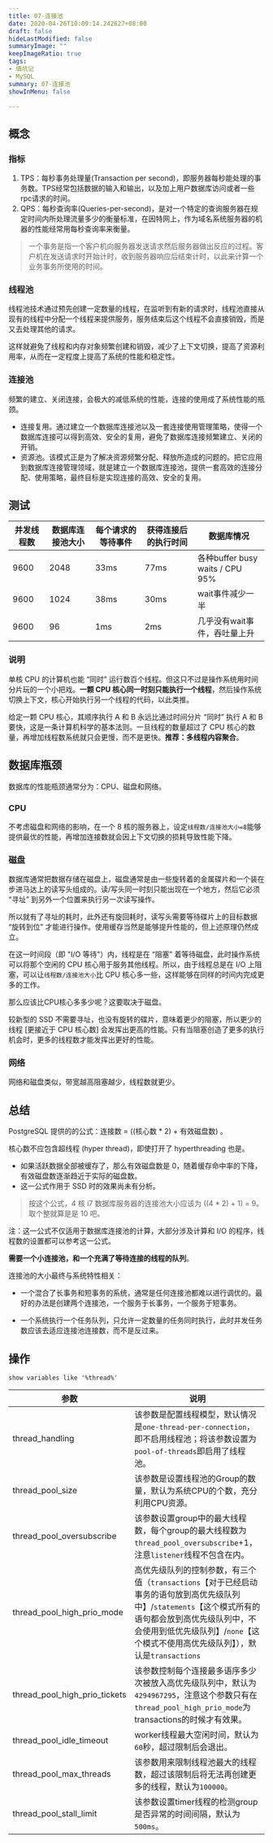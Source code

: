 ```yaml
---
title: 07-连接池
date: 2020-04-26T10:09:14.242627+08:00
draft: false
hideLastModified: false
summaryImage: ""
keepImageRatio: true
tags:
- 填坑记
- MySQL
summary: 07-连接池
showInMenu: false

---
```


## 概念

### 指标

1. TPS：每秒事务处理量(Transaction per second)，即服务器每秒能处理的事务数。TPS经常包括数据的输入和输出，以及加上用户数据库访问或者一些rpc请求的时间。
2. QPS：每秒查询率(Queries-per-second)，是对一个特定的查询服务器在规定时间内所处理流量多少的衡量标准，在因特网上，作为域名系统服务器的机器的性能经常用每秒查询率来衡量。

> 一个事务是指一个客户机向服务器发送请求然后服务器做出反应的过程。客户机在发送请求时开始计时，收到服务器响应后结束计时，以此来计算一个业务事务所使用的时间。

### 线程池

线程池技术通过预先创建一定数量的线程，在监听到有新的请求时，线程池直接从现有的线程中分配一个线程来提供服务，服务结束后这个线程不会直接销毁，而是又去处理其他的请求。

这样就避免了线程和内存对象频繁创建和销毁，减少了上下文切换，提高了资源利用率，从而在一定程度上提高了系统的性能和稳定性。

### 连接池

频繁的建立、关闭连接，会极大的减低系统的性能，连接的使用成了系统性能的瓶颈。

- 连接复用。通过建立一个数据库连接池以及一套连接使用管理策略，使得一个数据库连接可以得到高效、安全的复用，避免了数据库连接频繁建立、关闭的开销。
- 资源池。该模式正是为了解决资源频繁分配、释放所造成的问题的。把它应用到数据库连接管理领域，就是建立一个数据库连接池，提供一套高效的连接分配、使用策略，最终目标是实现连接的高效、安全的复用。

## 测试

|并发线程数|数据库连接池大小|每个请求的等待事件|获得连接后的执行时间|数据库情况|
|---|---|---|---|---|
|9600|2048|33ms|77ms|各种buffer busy waits / CPU 95%|
|9600|1024|38ms|30ms|wait事件减少一半|
|9600|96|1ms|2ms|几乎没有wait事件，吞吐量上升|

### 说明

单核 CPU 的计算机也能 “同时” 运行数百个线程。但这只不过是操作系统用时间分片玩的一个小把戏。**一颗 CPU 核心同一时刻只能执行一个线程**，然后操作系统切换上下文，核心开始执行另一个线程的代码，以此类推。

给定一颗 CPU 核心，其顺序执行 A 和 B 永远比通过时间分片 “同时” 执行 A 和 B 要快，这是一条计算机科学的基本法则。一旦线程的数量超过了 CPU 核心的数量，再增加线程数系统就只会更慢，而不是更快。**推荐：多线程内容聚合**。

## 数据库瓶颈

数据库的性能瓶颈通常分为：CPU、磁盘和网络。

### CPU

不考虑磁盘和网络的影响，在一个 8 核的服务器上，设定`线程数/连接池大小=8`能够提供最优的性能，再增加连接数就会因上下文切换的损耗导致性能下降。

### 磁盘

数据库通常把数据存储在磁盘上，磁盘通常是由一些旋转着的金属碟片和一个装在步进马达上的读写头组成的。读/写头同一时刻只能出现在一个地方，然后它必须 “寻址” 到另外一个位置来执行另一次读写操作。

所以就有了寻址的耗时，此外还有旋回耗时，读写头需要等待碟片上的目标数据 “旋转到位” 才能进行操作。使用缓存当然是能够提升性能的，但上述原理仍然成立。

在这一时间段（即 "I/O 等待"）内，线程是在 “阻塞” 着等待磁盘，此时操作系统可以将那个空闲的 CPU 核心用于服务其他线程。所以，由于线程总是在 I/O 上阻塞，可以让`线程数/连接池大小`比 CPU 核心多一些，这样能够在同样的时间内完成更多的工作。

那么应该比CPU核心多多少呢？这要取决于磁盘。

较新型的 SSD 不需要寻址，也没有旋转的碟片，意味着更少的阻塞，所以更少的线程 [更接近于 CPU 核心数] 会发挥出更高的性能。只有当阻塞创造了更多的执行机会时，更多的线程数才能发挥出更好的性能。

### 网络

网络和磁盘类似，带宽越高阻塞越少，线程数就更少。

## 总结

PostgreSQL 提供的的公式：连接数 = ((核心数 * 2) + 有效磁盘数) 。

核心数不应包含超线程 (hyper thread)，即使打开了 hyperthreading 也是。

- 如果活跃数据全部被缓存了，那么有效磁盘数是 0，随着缓存命中率的下降，有效磁盘数逐渐趋近于实际的磁盘数。
- 这一公式作用于 SSD 时的效果尚未有分析。

> 按这个公式，4 核 i7 数据库服务器的连接池大小应该为 ((4 * 2) + 1) = 9。取个整就算是是 10 吧。

注：这一公式不仅适用于数据库连接池的计算，大部分涉及计算和 I/O 的程序，线程数的设置都可以参考这一公式。

**需要一个小连接池，和一个充满了等待连接的线程的队列**。

连接池的大小最终与系统特性相关：

- 一个混合了长事务和短事务的系统，通常是任何连接池都难以进行调优的。最好的办法是创建两个连接池，一个服务于长事务，一个服务于短事务。

- 一个系统执行一个任务队列，只允许一定数量的任务同时执行，此时并发任务数应该去适应连接池连接数，而不是反过来。

## 操作

```mysql
show variables like '%thread%'
```

|参数|说明|
|---|---|
|thread_handling|该参数是配置线程模型，默认情况是`one-thread-per-connection`，即不启用线程池；将该参数设置为`pool-of-threads`即启用了线程池。|
|thread_pool_size|该参数是设置线程池的Group的数量，默认为系统CPU的个数，充分利用CPU资源。|
|thread_pool_oversubscribe|该参数设置group中的最大线程数，每个group的最大线程数为`thread_pool_oversubscribe`+1，注意`listener`线程不包含在内。|
|thread_pool_high_prio_mode|高优先级队列的控制参数，有三个值（`transactions`【对于已经启动事务的语句放到高优先级队列中】/`statements`【这个模式所有的语句都会放到高优先级队列中，不会使用到低优先级队列】/`none`【这个模式不使用高优先级队列】），默认是`transactions`|
|thread_pool_high_prio_tickets|该参数控制每个连接最多语序多少次被放入高优先级队列中，默认为`4294967295`，注意这个参数只有在`thread_pool_high_prio_mode`为transactions的时候才有效果。|
|thread_pool_idle_timeout|worker线程最大空闲时间，默认为`60`秒，超过限制后会退出。|
|thread_pool_max_threads|该参数用来限制线程池最大的线程数，超过该限制后将无法再创建更多的线程，默认为`100000`。|
|thread_pool_stall_limit|该参数设置timer线程的检测group是否异常的时间间隔，默认为`500ms`。|
